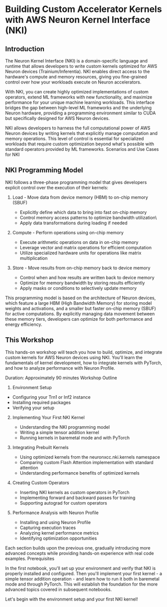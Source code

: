 # Building Custom Accelerator Kernels with AWS Neuron Kernel Interface (NKI)

## Introduction

The Neuron Kernel Interface (NKI) is a domain-specific language and runtime that allows developers to write custom kernels optimized for AWS Neuron devices (Trainium/Inferentia). NKI enables direct access to the hardware's compute and memory resources, giving you fine-grained control over how your workloads execute on Neuron accelerators.

With NKI, you can create highly optimized implementations of custom operators, extend ML frameworks with new functionality, and maximize performance for your unique machine learning workloads. This interface bridges the gap between high-level ML frameworks and the underlying Neuron hardware, providing a programming environment similar to CUDA but specifically designed for AWS Neuron devices.

NKI allows developers to harness the full computational power of AWS Neuron devices by writing kernels that explicitly manage computation and memory operations. This level of control is essential for specialized workloads that require custom optimization beyond what's possible with standard operators provided by ML frameworks.
Scenarios and Use Cases for NKI

## NKI Programming Model

NKI follows a three-phase programming model that gives developers explicit control over the execution of their kernels:

1. Load - Move data from device memory (HBM) to on-chip memory (SBUF)
   * Explicitly define which data to bring into fast on-chip memory
   * Control memory access patterns to optimize bandwidth utilization\
   * Apply data transformations during loading if needed

2. Compute - Perform operations using on-chip memory
   * Execute arithmetic operations on data in on-chip memory
   * Leverage vector and matrix operations for efficient computation
   * Utilize specialized hardware units for operations like matrix multiplication

3. Store - Move results from on-chip memory back to device memory
   * Control when and how results are written back to device memory
   * Optimize for memory bandwidth by storing results efficiently
   * Apply masks or conditions to selectively update memory

This programming model is based on the architecture of Neuron devices, which feature a large HBM (High Bandwidth Memory) for storing model weights and activations, and a smaller but faster on-chip memory (SBUF) for active computations. By explicitly managing data movement between these memory tiers, developers can optimize for both performance and energy efficiency.

## This Workshop

This hands-on workshop will teach you how to build, optimize, and integrate custom kernels for AWS Neuron devices using NKI. You'll learn the fundamentals of kernel development, how to integrate kernels with PyTorch, and how to analyze performance with Neuron Profile.

Duration: Approximately 90 minutes
Workshop Outline

1. Environment Setup
  * Configuring your Trn1 or Inf2 instance
  * Installing required packages
  * Verifying your setup

2. Implementing Your First NKI Kernel
   * Understanding the NKI programming model
   * Writing a simple tensor addition kernel
   * Running kernels in baremetal mode and with PyTorch

3. Integrating Prebuilt Kernels
   * Using optimized kernels from the neuronxcc.nki.kernels namespace
   * Comparing custom Flash Attention implementation with standard attention
   * Understanding performance benefits of optimized kernels

4. Creating Custom Operators
   * Inserting NKI kernels as custom operators in PyTorch
   * Implementing forward and backward passes for training
   * Supporting autograd for custom operators

5. Performance Analysis with Neuron Profile
   * Installing and using Neuron Profile
   * Capturing execution traces
   * Analyzing kernel performance metrics
   * Identifying optimization opportunities


Each section builds upon the previous one, gradually introducing more advanced concepts while providing hands-on experience with real code examples.
Prerequisites

In the first notebook, you'll set up your environment and verify that NKI is properly installed and configured. Then you'll implement your first kernel - a simple tensor addition operation - and learn how to run it both in baremetal mode and through PyTorch. This will establish the foundation for the more advanced topics covered in subsequent notebooks.

Let's begin with the environment setup and your first NKI kernel!
